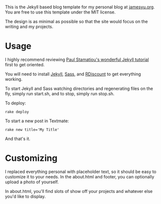 This is the Jekyll based blog template for my personal blog at [jamesyu.org](http://www.jamesyu.org/). You are free to use this template under the MIT license.

The design is as minimal as possible so that the site would focus on the writing and my projects.

Usage
=====

I highly recommend reviewing [Paul Stamatiou's wonderful Jekyll tutorial](http://paulstamatiou.com/how-to-wordpress-to-jekyll) first to get oriented.

You will need to install [Jekyll](https://github.com/mojombo/jekyll), [Sass](http://sass-lang.com/), and [RDiscount](https://github.com/rtomayko/rdiscount) to get everything working.

To start Jekyll and Sass watching directories and regenerating files on the fly, simply run start.sh, and to stop, simply run stop.sh.

To deploy:

    rake deploy
    
To start a new post in Textmate:

    rake new title='My Title'

And that's it.

Customizing
===========

I replaced everything personal with placeholder text, so it should be easy to customize it to your needs. In the about.html and footer, you can optionally upload a photo of yourself.

In about.html, you'll find slots of show off your projects and whatever else you'd like to display.